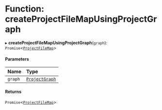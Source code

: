 # Function: createProjectFileMapUsingProjectGraph

▸ **createProjectFileMapUsingProjectGraph**(`graph`): `Promise`\<[`ProjectFileMap`](/reference/core-api/devkit/documents/ProjectFileMap)\>

#### Parameters

| Name    | Type                                                                |
| :------ | :------------------------------------------------------------------ |
| `graph` | [`ProjectGraph`](/reference/core-api/devkit/documents/ProjectGraph) |

#### Returns

`Promise`\<[`ProjectFileMap`](/reference/core-api/devkit/documents/ProjectFileMap)\>
